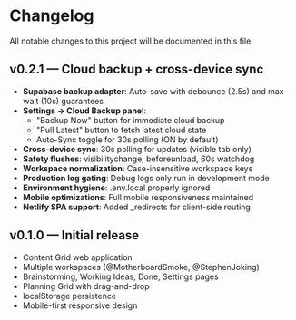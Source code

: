 # Changelog

All notable changes to this project will be documented in this file.

## v0.2.1 — Cloud backup + cross-device sync

- **Supabase backup adapter**: Auto-save with debounce (2.5s) and max-wait (10s) guarantees
- **Settings → Cloud Backup panel**: 
  - "Backup Now" button for immediate cloud backup
  - "Pull Latest" button to fetch latest cloud state
  - Auto-Sync toggle for 30s polling (ON by default)
- **Cross-device sync**: 30s polling for updates (visible tab only)
- **Safety flushes**: visibilitychange, beforeunload, 60s watchdog
- **Workspace normalization**: Case-insensitive workspace keys
- **Production log gating**: Debug logs only run in development mode
- **Environment hygiene**: .env.local properly ignored
- **Mobile optimizations**: Full mobile responsiveness maintained
- **Netlify SPA support**: Added _redirects for client-side routing

## v0.1.0 — Initial release

- Content Grid web application
- Multiple workspaces (@MotherboardSmoke, @StephenJoking)
- Brainstorming, Working Ideas, Done, Settings pages
- Planning Grid with drag-and-drop
- localStorage persistence
- Mobile-first responsive design

